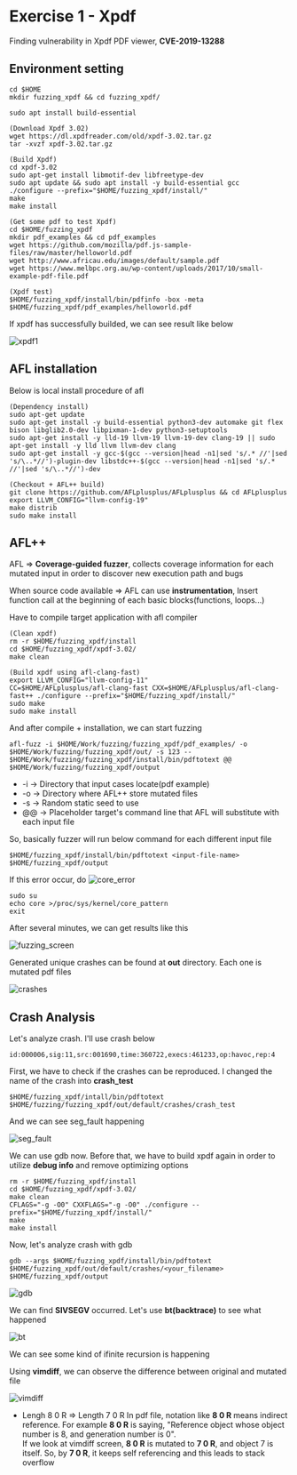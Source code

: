 # Exercise 1 - Xpdf
Finding vulnerability in Xpdf PDF viewer, **CVE-2019-13288** <br>

## Environment setting
```
cd $HOME
mkdir fuzzing_xpdf && cd fuzzing_xpdf/

sudo apt install build-essential

(Download Xpdf 3.02)
wget https://dl.xpdfreader.com/old/xpdf-3.02.tar.gz
tar -xvzf xpdf-3.02.tar.gz

(Build Xpdf)
cd xpdf-3.02
sudo apt-get install libmotif-dev libfreetype-dev
sudo apt update && sudo apt install -y build-essential gcc
./configure --prefix="$HOME/fuzzing_xpdf/install/"
make
make install

(Get some pdf to test Xpdf)
cd $HOME/fuzzing_xpdf
mkdir pdf_examples && cd pdf_examples
wget https://github.com/mozilla/pdf.js-sample-files/raw/master/helloworld.pdf
wget http://www.africau.edu/images/default/sample.pdf
wget https://www.melbpc.org.au/wp-content/uploads/2017/10/small-example-pdf-file.pdf

(Xpdf test)
$HOME/fuzzing_xpdf/install/bin/pdfinfo -box -meta $HOME/fuzzing_xpdf/pdf_examples/helloworld.pdf
```

If xpdf has successfully builded, we can see result like below

![xpdf1](../images/xpdf1.png)

## AFL installation
Below is local install procedure of afl
```
(Dependency install)
sudo apt-get update
sudo apt-get install -y build-essential python3-dev automake git flex bison libglib2.0-dev libpixman-1-dev python3-setuptools
sudo apt-get install -y lld-19 llvm-19 llvm-19-dev clang-19 || sudo apt-get install -y lld llvm llvm-dev clang 
sudo apt-get install -y gcc-$(gcc --version|head -n1|sed 's/.* //'|sed 's/\..*//')-plugin-dev libstdc++-$(gcc --version|head -n1|sed 's/.* //'|sed 's/\..*//')-dev

(Checkout + AFL++ build)
git clone https://github.com/AFLplusplus/AFLplusplus && cd AFLplusplus
export LLVM_CONFIG="llvm-config-19"
make distrib
sudo make install
```

## AFL++
AFL => **Coverage-guided fuzzer**, collects coverage information for each mutated input in order to discover new execution path and bugs <br>

When source code available => AFL can use **instrumentation**, Insert function call at the beginning of each basic blocks(functions, loops...) <br>

Have to compile target application with afl compiler

```
(Clean xpdf)
rm -r $HOME/fuzzing_xpdf/install
cd $HOME/fuzzing_xpdf/xpdf-3.02/
make clean

(Build xpdf using afl-clang-fast)
export LLVM_CONFIG="llvm-config-11"
CC=$HOME/AFLplusplus/afl-clang-fast CXX=$HOME/AFLplusplus/afl-clang-fast++ ./configure --prefix="$HOME/fuzzing_xpdf/install/"
sudo make
sudo make install
```

And after compile + installation, we can start fuzzing
```
afl-fuzz -i $HOME/Work/fuzzing/fuzzing_xpdf/pdf_examples/ -o $HOME/Work/fuzzing/fuzzing_xpdf/out/ -s 123 -- $HOME/Work/fuzzing/fuzzing_xpdf/install/bin/pdftotext @@ $HOME/Work/fuzzing/fuzzing_xpdf/output
```

- -i -> Directory that input cases locate(pdf example)
- -o -> Directory where AFL++ store mutated files
- -s -> Random static seed to use
- @@ -> Placeholder target's command line that AFL will substitute with each input file

So, basically fuzzer will run below command for each different input file
```
$HOME/fuzzing_xpdf/install/bin/pdftotext <input-file-name> $HOME/fuzzing_xpdf/output
```

If this error occur, do
![core_error](../images/xpdf2.png)
```
sudo su
echo core >/proc/sys/kernel/core_pattern
exit
```

After several minutes, we can get results like this

![fuzzing_screen](../images/xpdf3.png)

Generated unique crashes can be found at **out** directory. Each one is mutated pdf files

![crashes](../images/xpdf4.png)

## Crash Analysis
Let's analyze crash. I'll use crash below
```
id:000006,sig:11,src:001690,time:360722,execs:461233,op:havoc,rep:4
```

First, we have to check if the crashes can be reproduced. I changed the name of the crash into **crash_test**
```
$HOME/fuzzing_xpdf/intall/bin/pdftotext  $HOME/fuzzing/fuzzing_xpdf/out/default/crashes/crash_test
```

And we can see seg_fault happening

![seg_fault](../images/xpdf5.png)

We can use gdb now. Before that, we have to build xpdf again in order to utilize **debug info** and remove optimizing options
```
rm -r $HOME/fuzzing_xpdf/install
cd $HOME/fuzzing_xpdf/xpdf-3.02/
make clean
CFLAGS="-g -O0" CXXFLAGS="-g -O0" ./configure --prefix="$HOME/fuzzing_xpdf/install/"
make
make install
```

Now, let's analyze crash with gdb
```
gdb --args $HOME/fuzzing_xpdf/install/bin/pdftotext $HOME/fuzzing_xpdf/out/default/crashes/<your_filename> $HOME/fuzzing_xpdf/output
```

![gdb](../images/xpdf6.png)

We can find **SIVSEGV** occurred. Let's use **bt(backtrace)** to see what happened

![bt](../images/xpdf7.png)

We can see some kind of ifinite recursion is happening <br>

Using **vimdiff**, we can observe the difference between original and mutated file <br>

![vimdiff](../images/xpdf8.png)

- Lengh 8 0 R => Length 7 0 R 
In pdf file, notation like **8 0 R** means indirect reference. For example **8 0 R** is saying, "Reference object whose object number is 8, and generation number is 0". <br> If we look at vimdiff screen, **8 0 R** is mutated to **7 0 R**, and object 7 is itself. So, by **7 0 R**, it keeps self referencing and this leads to stack overflow

